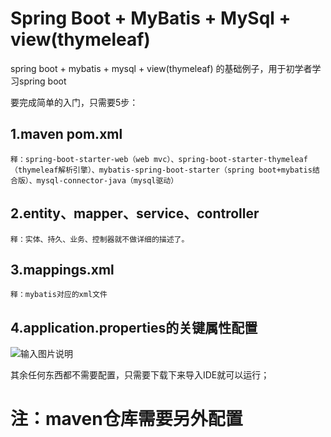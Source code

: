 # Spring Boot + MyBatis + MySql + view(thymeleaf)

spring boot + mybatis + mysql + view(thymeleaf) 的基础例子，用于初学者学习spring boot

要完成简单的入门，只需要5步：

## 1.maven pom.xml 

    释：spring-boot-starter-web（web mvc）、spring-boot-starter-thymeleaf（thymeleaf解析引擎）、mybatis-spring-boot-starter（spring boot+mybatis结合版）、mysql-connector-java（mysql驱动）

## 2.entity、mapper、service、controller

    释：实体、持久、业务、控制器就不做详细的描述了。

## 3.mappings.xml

    释：mybatis对应的xml文件

## 4.application.properties的关键属性配置

![输入图片说明](http://git.oschina.net/uploads/images/2016/0929/180549_0ef13002_629055.png "application.properties")


其余任何东西都不需要配置，只需要下载下来导入IDE就可以运行；

# 注：maven仓库需要另外配置